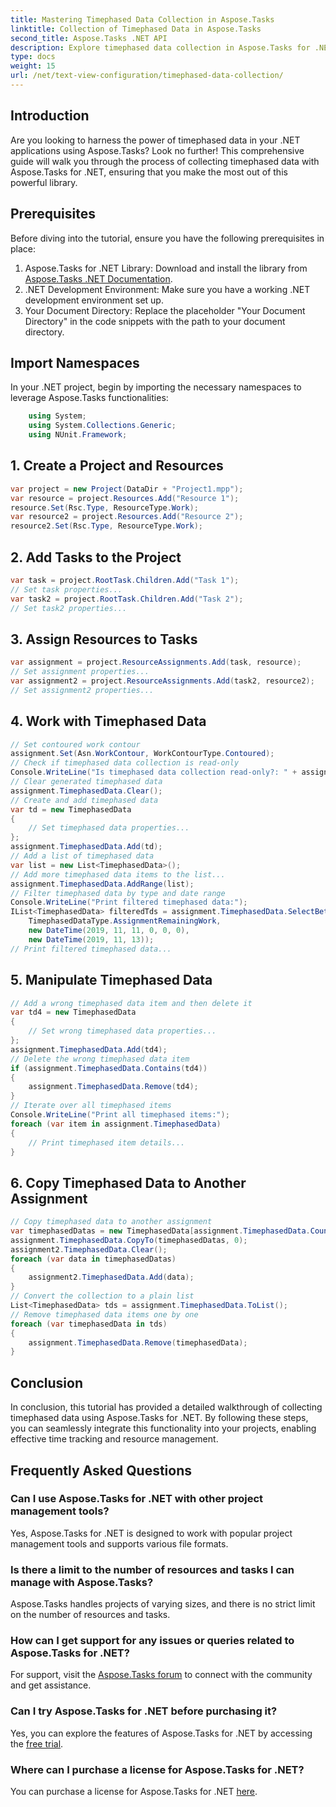 ```yaml
---
title: Mastering Timephased Data Collection in Aspose.Tasks
linktitle: Collection of Timephased Data in Aspose.Tasks
second_title: Aspose.Tasks .NET API
description: Explore timephased data collection in Aspose.Tasks for .NET. Step-by-step guide, FAQs, and more. Enhance your project management capabilities today!
type: docs
weight: 15
url: /net/text-view-configuration/timephased-data-collection/
---
```

## Introduction
Are you looking to harness the power of timephased data in your .NET applications using Aspose.Tasks? Look no further! This comprehensive guide will walk you through the process of collecting timephased data with Aspose.Tasks for .NET, ensuring that you make the most out of this powerful library.
## Prerequisites
Before diving into the tutorial, ensure you have the following prerequisites in place:
1. Aspose.Tasks for .NET Library: Download and install the library from [Aspose.Tasks .NET Documentation](https://reference.aspose.com/tasks/net/).
2. .NET Development Environment: Make sure you have a working .NET development environment set up.
3. Your Document Directory: Replace the placeholder "Your Document Directory" in the code snippets with the path to your document directory.
## Import Namespaces
In your .NET project, begin by importing the necessary namespaces to leverage Aspose.Tasks functionalities:
```csharp
    using System;
    using System.Collections.Generic;
    using NUnit.Framework;
```
## 1. Create a Project and Resources
```csharp
var project = new Project(DataDir + "Project1.mpp");
var resource = project.Resources.Add("Resource 1");
resource.Set(Rsc.Type, ResourceType.Work);
var resource2 = project.Resources.Add("Resource 2");
resource2.Set(Rsc.Type, ResourceType.Work);
```
## 2. Add Tasks to the Project
```csharp
var task = project.RootTask.Children.Add("Task 1");
// Set task properties...
var task2 = project.RootTask.Children.Add("Task 2");
// Set task2 properties...
```
## 3. Assign Resources to Tasks
```csharp
var assignment = project.ResourceAssignments.Add(task, resource);
// Set assignment properties...
var assignment2 = project.ResourceAssignments.Add(task2, resource2);
// Set assignment2 properties...
```
## 4. Work with Timephased Data
```csharp
// Set contoured work contour
assignment.Set(Asn.WorkContour, WorkContourType.Contoured);
// Check if timephased data collection is read-only
Console.WriteLine("Is timephased data collection read-only?: " + assignment.TimephasedData.IsReadOnly);
// Clear generated timephased data
assignment.TimephasedData.Clear();
// Create and add timephased data
var td = new TimephasedData
{
    // Set timephased data properties...
};
assignment.TimephasedData.Add(td);
// Add a list of timephased data
var list = new List<TimephasedData>();
// Add more timephased data items to the list...
assignment.TimephasedData.AddRange(list);
// Filter timephased data by type and date range
Console.WriteLine("Print filtered timephased data:");
IList<TimephasedData> filteredTds = assignment.TimephasedData.SelectBetweenStartAndFinish(
    TimephasedDataType.AssignmentRemainingWork,
    new DateTime(2019, 11, 11, 0, 0, 0),
    new DateTime(2019, 11, 13));
// Print filtered timephased data...
```
## 5. Manipulate Timephased Data
```csharp
// Add a wrong timephased data item and then delete it
var td4 = new TimephasedData
{
    // Set wrong timephased data properties...
};
assignment.TimephasedData.Add(td4);
// Delete the wrong timephased data item
if (assignment.TimephasedData.Contains(td4))
{
    assignment.TimephasedData.Remove(td4);
}
// Iterate over all timephased items
Console.WriteLine("Print all timephased items:");
foreach (var item in assignment.TimephasedData)
{
    // Print timephased item details...
}
```
## 6. Copy Timephased Data to Another Assignment
```csharp
// Copy timephased data to another assignment
var timephasedDatas = new TimephasedData[assignment.TimephasedData.Count];
assignment.TimephasedData.CopyTo(timephasedDatas, 0);
assignment2.TimephasedData.Clear();
foreach (var data in timephasedDatas)
{
    assignment2.TimephasedData.Add(data);
}
// Convert the collection to a plain list
List<TimephasedData> tds = assignment.TimephasedData.ToList();
// Remove timephased data items one by one
foreach (var timephasedData in tds)
{
    assignment.TimephasedData.Remove(timephasedData);
}
```
## Conclusion
In conclusion, this tutorial has provided a detailed walkthrough of collecting timephased data using Aspose.Tasks for .NET. By following these steps, you can seamlessly integrate this functionality into your projects, enabling effective time tracking and resource management.
## Frequently Asked Questions
### Can I use Aspose.Tasks for .NET with other project management tools?
Yes, Aspose.Tasks for .NET is designed to work with popular project management tools and supports various file formats.
### Is there a limit to the number of resources and tasks I can manage with Aspose.Tasks?
Aspose.Tasks handles projects of varying sizes, and there is no strict limit on the number of resources and tasks.
### How can I get support for any issues or queries related to Aspose.Tasks for .NET?
For support, visit the [Aspose.Tasks forum](https://forum.aspose.com/c/tasks/15) to connect with the community and get assistance.
### Can I try Aspose.Tasks for .NET before purchasing it?
Yes, you can explore the features of Aspose.Tasks for .NET by accessing the [free trial](https://releases.aspose.com/).
### Where can I purchase a license for Aspose.Tasks for .NET?
You can purchase a license for Aspose.Tasks for .NET [here](https://purchase.aspose.com/buy).